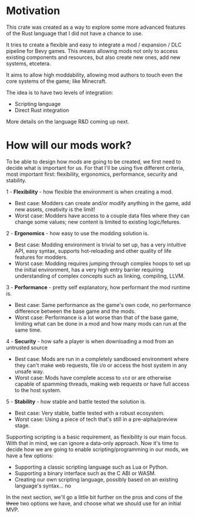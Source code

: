 # Motivation
 
This crate was created as a way to explore some more advanced features of the Rust language that I did not have a chance to use.
 
It tries to create a flexible and easy to integrate a mod / expansion / DLC pipeline for Bevy games. This means allowing mods not only to access existing components and resources, but also create new ones, add new systems, etcetera.
 
It aims to allow high moddability, allowing mod authors to touch even the core systems of the game; like Minecraft.
 
The idea is to have two levels of integration:
 - Scripting language
 - Direct Rust integration

More details on the language R&D coming up next.

# How will our mods work?

To be able to design how mods are going to be created, we first need to decide what is important for us.
For that I'll be using five different criteria, most important first: flexibility, ergonomics, performance, security and stability.

1 - **Flexibility** - how flexible the environment is when creating a mod.
- Best case: Modders can create and/or modify anything in the game, add new assets, creativity is the limit!
- Worst case: Modders have access to a couple data files where they can change some values; new content is limited to existing logic/fetures.

2 - **Ergonomics** - how easy to use the modding solution is.
- Best case: Modding environment is trivial to set up, has a very intuitive API, easy syntax, supports hot-reloading and other quality of life features for modders.
- Worst case: Modding requires jumping through complex hoops to set up the initial environment, has a very high entry barrier requiring understanding of complex concepts such as linking, compiling, LLVM.

3 - **Performance** - pretty self explanatory, how performant the mod runtime is.
- Best case: Same performance as the game's own code, no performance difference between the base game and the mods.
- Worst case: Performance is a lot worse than that of the base game, limiting what can be done in a mod and how many mods can run at the same time.

4 - **Security** - how safe a player is when downloading a mod from an untrusted source
- Best case: Mods are run in a completely sandboxed environment where they can't make web requests, file i/o or access the host system in any unsafe way.
- Worst case: Mods have complete access to `std` or are otherwise capable of spamming threads, making web requests or have full access to the host system.

5 - **Stability** - how stable and battle tested the solution is.
- Best case: Very stable, battle tested with a robust ecosystem.
- Worst case: Using a piece of tech that's still in a pre-alpha/preview stage.

Supporting scripting is a basic requirement, as flexibility is our main focus. With that in mind, we can ignore a data-only approach.
Now it's time to decide how we are going to enable scripting/programming in our mods, we have a few options:
 - Supporting a classic scripting language such as Lua or Python.
 - Supporting a binary interface such as the C ABI or WASM.
 - Creating our own scripting language, possibly based on an existing language's syntax... no

In the next section, we'll go a little bit further on the pros and cons of the ~~three~~ two options we have, and choose what we should use for an initial MVP.



